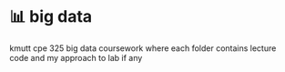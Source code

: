 # 📊 big data

kmutt cpe 325 big data coursework where each folder contains lecture code and my approach to lab if any
